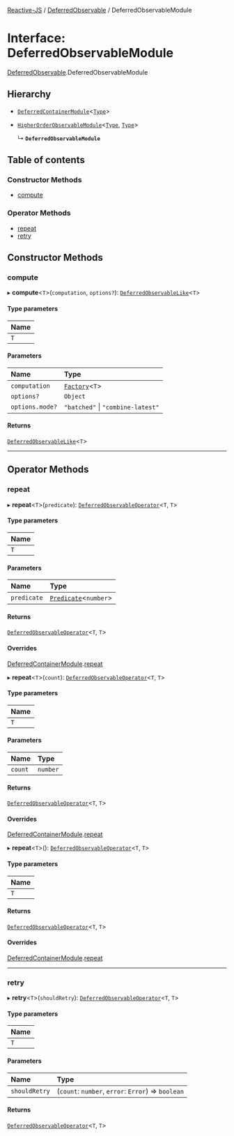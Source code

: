 [Reactive-JS](../README.md) / [DeferredObservable](../modules/DeferredObservable.md) / DeferredObservableModule

# Interface: DeferredObservableModule

[DeferredObservable](../modules/DeferredObservable.md).DeferredObservableModule

## Hierarchy

- [`DeferredContainerModule`](types.DeferredContainerModule.md)<[`Type`](../modules/DeferredObservable.md#type)\>

- [`HigherOrderObservableModule`](types.HigherOrderObservableModule.md)<[`Type`](../modules/DeferredObservable.md#type), [`Type`](../modules/DeferredObservable.md#type)\>

  ↳ **`DeferredObservableModule`**

## Table of contents

### Constructor Methods

- [compute](DeferredObservable.DeferredObservableModule.md#compute)

### Operator Methods

- [repeat](DeferredObservable.DeferredObservableModule.md#repeat)
- [retry](DeferredObservable.DeferredObservableModule.md#retry)

## Constructor Methods

### compute

▸ **compute**<`T`\>(`computation`, `options?`): [`DeferredObservableLike`](types.DeferredObservableLike.md)<`T`\>

#### Type parameters

| Name |
| :------ |
| `T` |

#### Parameters

| Name | Type |
| :------ | :------ |
| `computation` | [`Factory`](../modules/functions.md#factory)<`T`\> |
| `options?` | `Object` |
| `options.mode?` | ``"batched"`` \| ``"combine-latest"`` |

#### Returns

[`DeferredObservableLike`](types.DeferredObservableLike.md)<`T`\>

___

## Operator Methods

### repeat

▸ **repeat**<`T`\>(`predicate`): [`DeferredObservableOperator`](../modules/DeferredObservable.md#deferredobservableoperator)<`T`, `T`\>

#### Type parameters

| Name |
| :------ |
| `T` |

#### Parameters

| Name | Type |
| :------ | :------ |
| `predicate` | [`Predicate`](../modules/functions.md#predicate)<`number`\> |

#### Returns

[`DeferredObservableOperator`](../modules/DeferredObservable.md#deferredobservableoperator)<`T`, `T`\>

#### Overrides

[DeferredContainerModule](types.DeferredContainerModule.md).[repeat](types.DeferredContainerModule.md#repeat)

▸ **repeat**<`T`\>(`count`): [`DeferredObservableOperator`](../modules/DeferredObservable.md#deferredobservableoperator)<`T`, `T`\>

#### Type parameters

| Name |
| :------ |
| `T` |

#### Parameters

| Name | Type |
| :------ | :------ |
| `count` | `number` |

#### Returns

[`DeferredObservableOperator`](../modules/DeferredObservable.md#deferredobservableoperator)<`T`, `T`\>

#### Overrides

[DeferredContainerModule](types.DeferredContainerModule.md).[repeat](types.DeferredContainerModule.md#repeat)

▸ **repeat**<`T`\>(): [`DeferredObservableOperator`](../modules/DeferredObservable.md#deferredobservableoperator)<`T`, `T`\>

#### Type parameters

| Name |
| :------ |
| `T` |

#### Returns

[`DeferredObservableOperator`](../modules/DeferredObservable.md#deferredobservableoperator)<`T`, `T`\>

#### Overrides

[DeferredContainerModule](types.DeferredContainerModule.md).[repeat](types.DeferredContainerModule.md#repeat)

___

### retry

▸ **retry**<`T`\>(`shouldRetry`): [`DeferredObservableOperator`](../modules/DeferredObservable.md#deferredobservableoperator)<`T`, `T`\>

#### Type parameters

| Name |
| :------ |
| `T` |

#### Parameters

| Name | Type |
| :------ | :------ |
| `shouldRetry` | (`count`: `number`, `error`: `Error`) => `boolean` |

#### Returns

[`DeferredObservableOperator`](../modules/DeferredObservable.md#deferredobservableoperator)<`T`, `T`\>
